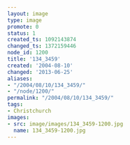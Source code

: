 ```yaml
---
layout: image
type: image
promote: 0
status: 1
created_ts: 1092143874
changed_ts: 1372159446
node_id: 1200
title: '134_3459'
created: '2004-08-10'
changed: '2013-06-25'
aliases:
- "/2004/08/10/134_3459/"
- "/node/1200/"
permalink: "/2004/08/10/134_3459/"
tags:
- Christchurch
images:
- src: image/images/134_3459-1200.jpg
  name: 134_3459-1200.jpg
---
```


